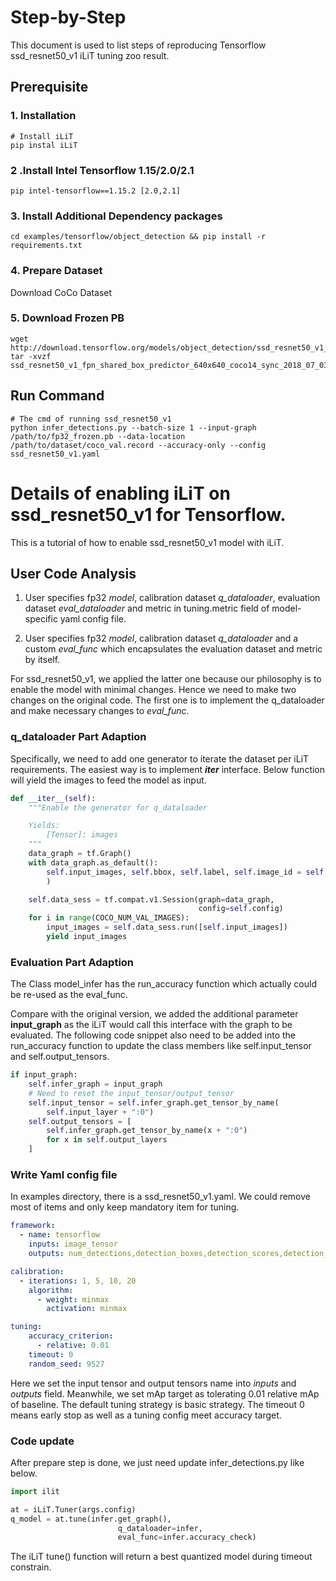 Step-by-Step
============

This document is used to list steps of reproducing Tensorflow ssd_resnet50_v1 iLiT tuning zoo result.


## Prerequisite

### 1. Installation
```Shell
# Install iLiT
pip instal iLiT
```
### 2 .Install Intel Tensorflow 1.15/2.0/2.1
```shell
pip intel-tensorflow==1.15.2 [2.0,2.1]
```

### 3. Install Additional Dependency packages
```shell
cd examples/tensorflow/object_detection && pip install -r requirements.txt
```

### 4. Prepare Dataset
Download CoCo Dataset

### 5. Download Frozen PB
```shell
wget http://download.tensorflow.org/models/object_detection/ssd_resnet50_v1_fpn_shared_box_predictor_640x640_coco14_sync_2018_07_03.tar.gz
tar -xvzf ssd_resnet50_v1_fpn_shared_box_predictor_640x640_coco14_sync_2018_07_03.tar.gz
```

## Run Command
  ```Shell
  # The cmd of running ssd_resnet50_v1
  python infer_detections.py --batch-size 1 --input-graph /path/to/fp32_frozen.pb --data-location /path/to/dataset/coco_val.record --accuracy-only --config ssd_resnet50_v1.yaml
  ```

Details of enabling iLiT on ssd_resnet50_v1 for Tensorflow. 
=========================

This is a tutorial of how to enable ssd_resnet50_v1 model with iLiT.
## User Code Analysis
1. User specifies fp32 *model*, calibration dataset *q_dataloader*, evaluation dataset *eval_dataloader* and metric in tuning.metric field of model-specific yaml config file.

2. User specifies fp32 *model*, calibration dataset *q_dataloader* and a custom *eval_func* which encapsulates the evaluation dataset and metric by itself.

For ssd_resnet50_v1, we applied the latter one because our philosophy is to enable the model with minimal changes. Hence we need to make two changes on the original code. The first one is to implement the q_dataloader and make necessary changes to *eval_func*.


### q_dataloader Part Adaption
Specifically, we need to add one generator to iterate the dataset per iLiT requirements. The easiest way is to implement *__iter__* interface. Below function will yield the images to feed the model as input.

```python
def __iter__(self):
    """Enable the generator for q_dataloader

    Yields:
        [Tensor]: images
    """
    data_graph = tf.Graph()
    with data_graph.as_default():
        self.input_images, self.bbox, self.label, self.image_id = self.get_input(
        )

    self.data_sess = tf.compat.v1.Session(graph=data_graph,
                                          config=self.config)
    for i in range(COCO_NUM_VAL_IMAGES):
        input_images = self.data_sess.run([self.input_images])
        yield input_images
```

### Evaluation Part Adaption
The Class model_infer has the run_accuracy function which actually could be re-used as the eval_func.

Compare with the original version, we added the additional parameter **input_graph** as the iLiT would call this interface with the graph to be evaluated. The following code snippet also need to be added into the run_accuracy function to update the class members like self.input_tensor and self.output_tensors. 
```python
if input_graph:
    self.infer_graph = input_graph
    # Need to reset the input_tensor/output_tensor
    self.input_tensor = self.infer_graph.get_tensor_by_name(
        self.input_layer + ":0")
    self.output_tensors = [
        self.infer_graph.get_tensor_by_name(x + ":0")
        for x in self.output_layers
    ]
```

### Write Yaml config file
In examples directory, there is a ssd_resnet50_v1.yaml. We could remove most of items and only keep mandatory item for tuning. 

```yaml
framework:
  - name: tensorflow                             
    inputs: image_tensor
    outputs: num_detections,detection_boxes,detection_scores,detection_classes

calibration:                                         
  - iterations: 1, 5, 10, 20
    algorithm:                                            
      - weight: minmax
        activation: minmax

tuning:
    accuracy_criterion:
      - relative: 0.01  
    timeout: 0                                     
    random_seed: 9527    
```
Here we set the input tensor and output tensors name into *inputs* and *outputs* field. Meanwhile, we set mAp target as tolerating 0.01 relative mAp of baseline. The default tuning strategy is basic strategy. The timeout 0 means early stop as well as a tuning config meet accuracy target.

### Code update

After prepare step is done, we just need update infer_detections.py like below.
```python
import ilit

at = iLiT.Tuner(args.config)
q_model = at.tune(infer.get_graph(),
                        q_dataloader=infer,
                        eval_func=infer.accuracy_check)
```

The iLiT tune() function will return a best quantized model during timeout constrain.